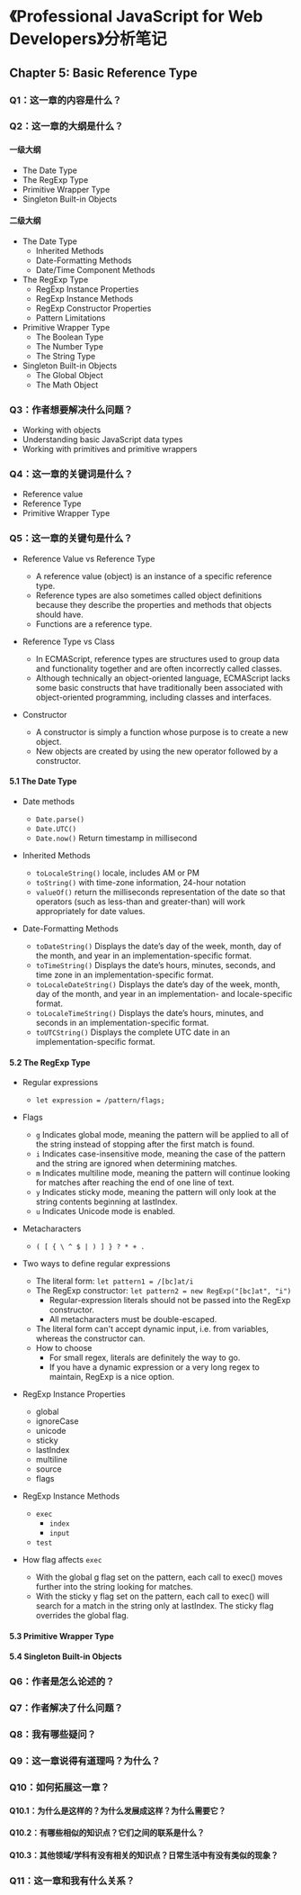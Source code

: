 # 《Professional JavaScript for Web Developers》分析笔记

## Chapter 5: Basic Reference Type

### Q1：这一章的内容是什么？

### Q2：这一章的大纲是什么？

#### 一级大纲

- The Date Type
- The RegExp Type
- Primitive Wrapper Type
- Singleton Built-in Objects

#### 二级大纲

- The Date Type
  - Inherited Methods
  - Date-Formatting Methods
  - Date/Time Component Methods
- The RegExp Type
  - RegExp Instance Properties
  - RegExp Instance Methods
  - RegExp Constructor Properties
  - Pattern Limitations
- Primitive Wrapper Type
  - The Boolean Type
  - The Number Type
  - The String Type
- Singleton Built-in Objects
  - The Global Object
  - The Math Object

### Q3：作者想要解决什么问题？

- Working with objects
- Understanding basic JavaScript data types
- Working with primitives and primitive wrappers

### Q4：这一章的关键词是什么？

- Reference value
- Reference Type
- Primitive Wrapper Type

### Q5：这一章的关键句是什么？

- Reference Value vs Reference Type
  - A reference value (object) is an instance of a specific reference type.
  - Reference types are also sometimes called object definitions
    because they describe the properties and methods that objects should have.
  - Functions are a reference type.

- Reference Type vs Class
  - In ECMAScript, reference types are structures used to group data and functionality together and are often incorrectly called classes.
  - Although technically an object-oriented language,
    ECMAScript lacks some basic constructs that have traditionally been associated with object-oriented programming,
    including classes and interfaces.

- Constructor
  - A constructor is simply a function whose purpose is to create a new object.
  - New objects are created by using the new operator followed by a constructor.

#### 5.1 The Date Type

- Date methods
  - `Date.parse()`
  - `Date.UTC()`
  - `Date.now()` Return timestamp in millisecond

- Inherited Methods
  - `toLocaleString()` locale, includes AM or PM
  - `toString()` with time-zone information, 24-hour notation
  - `valueOf()` return the milliseconds representation of the date
    so that operators (such as less-than and greater-than) will work appropriately for date values.

- Date-Formatting Methods
  - `toDateString()` Displays the date’s day of the week, month, day of the month, and year in an implementation-specific format.
  - `toTimeString()` Displays the date’s hours, minutes, seconds, and time zone in an implementation-specific format.
  - `toLocaleDateString()` Displays the date’s day of the week, month, day of the month, and year in an implementation- and locale-specific format.
  - `toLocaleTimeString()` Displays the date’s hours, minutes, and seconds in an implementation-specific format.
  - `toUTCString()` Displays the complete UTC date in an implementation-specific format.

#### 5.2 The RegExp Type

- Regular expressions
  - `let expression = /pattern/flags;`

- Flags
  - `g` Indicates global mode, meaning the pattern will be applied to all of the string instead of stopping after the first match is found.
  - `i` Indicates case-insensitive mode, meaning the case of the pattern and the string are ignored when determining matches.
  - `m` Indicates multiline mode, meaning the pattern will continue looking for matches after reaching the end of one line of text.
  - `y` Indicates sticky mode, meaning the pattern will only look at the string contents beginning at lastIndex.
  - `u` Indicates Unicode mode is enabled.

- Metacharacters
  - `( [ { \ ^ $ | ) ] } ? * + .`

- Two ways to define regular expressions
  - The literal form: `let pattern1 = /[bc]at/i`
  - The RegExp constructor: `let pattern2 = new RegExp("[bc]at", "i")`
    - Regular-expression literals should not be passed into the RegExp constructor.
    - All metacharacters must be double-escaped.
  - The literal form can't accept dynamic input, i.e. from variables, whereas the constructor can.
  - How to choose
    - For small regex, literals are definitely the way to go.
    - If you have a dynamic expression or a very long regex to maintain, RegExp is a nice option.

- RegExp Instance Properties
  - global
  - ignoreCase
  - unicode
  - sticky
  - lastIndex
  - multiline
  - source
  - flags

- RegExp Instance Methods
  - `exec`
    - `index`
    - `input`
  - `test`

- How flag affects `exec`
  - With the global g flag set on the pattern,
    each call to exec() moves further into the string looking for matches.
  - With the sticky y flag set on the pattern,
    each call to exec() will search for a match in the string only at lastIndex.
    The sticky flag overrides the global flag.

#### 5.3 Primitive Wrapper Type

#### 5.4 Singleton Built-in Objects

### Q6：作者是怎么论述的？

### Q7：作者解决了什么问题？

### Q8：我有哪些疑问？

### Q9：这一章说得有道理吗？为什么？

### Q10：如何拓展这一章？

#### Q10.1：为什么是这样的？为什么发展成这样？为什么需要它？

#### Q10.2：有哪些相似的知识点？它们之间的联系是什么？

#### Q10.3：其他领域/学科有没有相关的知识点？日常生活中有没有类似的现象？

### Q11：这一章和我有什么关系？

